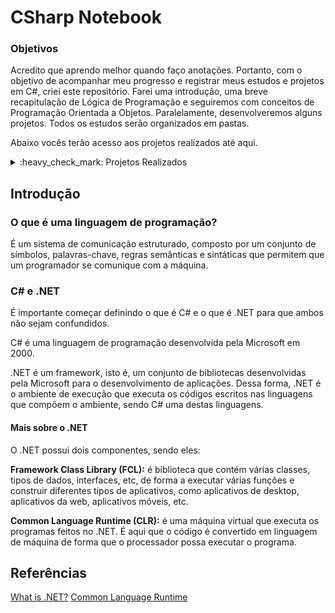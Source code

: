 # CSharp Notebook

### Objetivos
Acredito que aprendo melhor quando faço anotações. Portanto, com o objetivo de acompanhar meu progresso e registrar meus estudos e projetos em C#, criei este repositório. Farei uma introdução, uma breve recapitulação de Lógica de Programação e seguiremos com conceitos de Programação Orientada a Objetos. Paralelamente, desenvolveremos alguns projetos. Todos os estudos serão organizados em pastas.

Abaixo vocês terão acesso aos projetos realizados até aqui.

<details>
  <summary>:heavy_check_mark: Projetos Realizados</summary>
</details>

## Introdução

### O que é uma linguagem de programação?
É um sistema de comunicação estruturado, composto por um conjunto de símbolos, palavras-chave, regras semânticas e sintáticas que permitem que um programador se comunique com a máquina.

### C# e .NET
É importante começar definindo o que é C# e o que é .NET para que ambos não sejam confundidos.

C# é uma linguagem de programação desenvolvida pela Microsoft em 2000.

.NET é um framework, isto é, um conjunto de bibliotecas desenvolvidas pela Microsoft para o desenvolvimento de aplicações. Dessa forma, .NET é o ambiente de execução que executa os códigos escritos nas linguagens que compõem o ambiente, sendo C# uma destas linguagens.

#### Mais sobre o .NET
O .NET possui dois componentes, sendo eles:

**Framework Class Library (FCL):** é biblioteca que contém várias classes, tipos de dados, interfaces, etc, de forma a executar várias funções e construir diferentes tipos de aplicativos, como aplicativos de desktop, aplicativos da web, aplicativos móveis, etc.

**Common Language Runtime (CLR):** é uma máquina virtual que executa os programas feitos no .NET. É aqui que o código é convertido em linguagem de máquina de forma que o processador possa executar o programa.

## Referências

[What is .NET?](https://dotnet.microsoft.com/en-us/learn/dotnet/what-is-dotnet)
[Common Language Runtime](https://en.wikipedia.org/wiki/Common_Language_Runtime)
